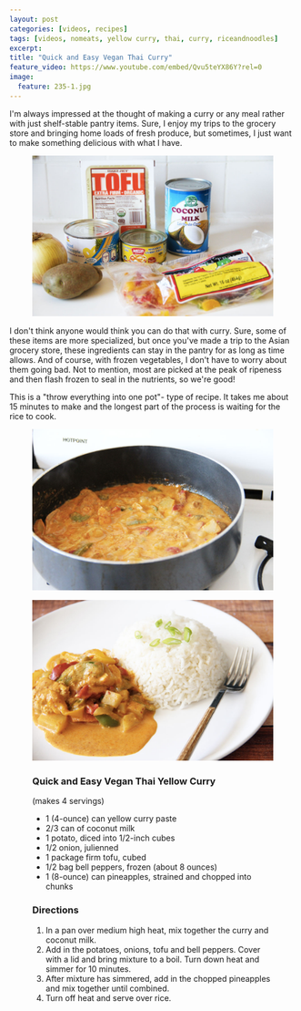 ```yaml
---
layout: post
categories: [videos, recipes]
tags: [videos, nomeats, yellow curry, thai, curry, riceandnoodles]
excerpt: 
title: "Quick and Easy Vegan Thai Curry"
feature_video: https://www.youtube.com/embed/Qvu5teYX86Y?rel=0
image:
  feature: 235-1.jpg
---
```


I'm always impressed at the thought of making a curry or any meal rather with just shelf-stable pantry items.  Sure, I enjoy my trips to the grocery store and bringing home loads of fresh produce, but sometimes, I just want to make something delicious with what I have.

<figure>
    <img src="/images/235-2.jpg">
</figure>

I don't think anyone would think you can do that with curry.  Sure, some of these items are more specialized, but once you've made a trip to the Asian grocery store, these ingredients can stay in the pantry for as long as time allows.  And of course, with frozen vegetables, I don't have to worry about them going bad.  Not to mention, most are picked at the peak of ripeness and then flash frozen to seal in the nutrients, so we're good!

This is a "throw everything into one pot"- type of recipe.  It takes me about 15 minutes to make and the longest part of the process is waiting for the rice to cook.


<figure>
    <img src="/images/235-3.jpg">
</figure>
<figure>
    <img src="/images/235-4.jpg">
</figure>

<figure class="ingredients" markdown="1">

### Quick and Easy Vegan Thai Yellow Curry

(makes 4 servings)


- 1 (4-ounce) can yellow curry paste
- 2/3 can of coconut milk 
- 1 potato, diced into 1/2-inch cubes
- 1/2 onion, julienned
- 1 package firm tofu, cubed
- 1/2 bag bell peppers, frozen (about 8 ounces)
- 1 (8-ounce) can pineapples, strained and chopped into chunks


</figure>

<figure class="directions" markdown="1">

### Directions

1. In a pan over medium high heat, mix together the curry and coconut milk.
2. Add in the potatoes, onions, tofu and bell peppers.  Cover with a lid and bring mixture to a boil.  Turn down heat and simmer for 10 minutes.
3. After mixture has simmered, add in the chopped pineapples and mix together until combined.
4. Turn off heat and serve over rice.
</figure>

